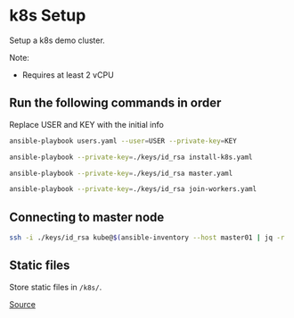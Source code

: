 # k8s Setup

Setup a k8s demo cluster.

Note:
- Requires at least 2 vCPU

## Run the following commands in order
Replace USER and KEY with the initial info
```bash
ansible-playbook users.yaml --user=USER --private-key=KEY

ansible-playbook --private-key=./keys/id_rsa install-k8s.yaml

ansible-playbook --private-key=./keys/id_rsa master.yaml

ansible-playbook --private-key=./keys/id_rsa join-workers.yaml
```

## Connecting to master node
```bash
ssh -i ./keys/id_rsa kube@$(ansible-inventory --host master01 | jq -r .ansible_host)
```

## Static files

Store static files in `/k8s/`.

[Source](https://buildvirtual.net/deploy-a-kubernetes-cluster-using-ansible/)
